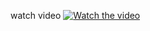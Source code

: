 watch video
[![Watch the video](https://i.ytimg.com/vi/xEatM8fDtkk/hqdefault.jpg?sqp=-oaymwE2CPYBEIoBSFXyq4qpAygIARUAAIhCGAFwAcABBvABAfgB_gmAAtAFigIMCAAQARhOIGEoZTAP&amp;rs=AOn4CLDPjrk7KFTIiUDdU0m4PL6Edb-bRw)](https://www.youtube.com/watch?v=xEatM8fDtkk&ab_channel=saddybee)
